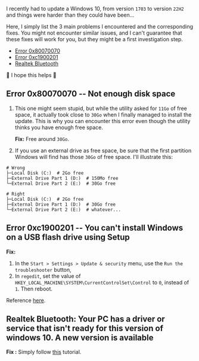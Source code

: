 I recently had to update a Windows 10, from version `1703` to version `22H2` and things were harder than they could have been...

Here, I simply list the 3 main problems I encountered and the corresponding fixes. You might not encounter similar issues, and I can't guarantee that these fixes will work for you, but they might be a first investigation step.

- [Error 0x80070070](#error-0x80070070----not-enough-disk-space)
- [Error 0xc1900201](#error-0xc1900201----you-cant-install-windows-on-a-usb-flash-drive-using-setup)
- [Realtek Bluetooth](#realtek-bluetooth-your-pc-has-a-driver-or-service-that-isnt-ready-for-this-version-of-windows-10.-a-new-version-is-available)

🙏 I hope this helps 🙏

## Error 0x80070070 -- Not enough disk space

1) This one might seem stupid, but while the utility asked for `11Go` of free space, it actually took close to `30Go` when I finally managed to install the update. This is why you can encounter this error even though the utility thinks you have enough free space.

    **Fix:** Free around `30Go`.

2) If you use an external drive as free space, be sure that the first partition Windows will find has those `30Go` of free space. I'll illustrate this:
```
# Wrong
├─Local Disk (C:)  # 2Go free
├─External Drive Part 1 (D:)  # 150Mo free
└─External Drive Part 2 (E:)  # 30Go free

# Right
├─Local Disk (C:)  # 2Go free
├─External Drive Part 1 (D:)  # 30Go free
└─External Drive Part 2 (E:)  # whatever...

```

## Error 0xc1900201 -- You can't install Windows on a USB flash drive using Setup

**Fix:**
1) In the `Start > Settings > Update & security` menu, use the `Run the troubleshooter` button,
2) In `regedit`, set the value of `HKEY_LOCAL_MACHINE\SYSTEM\CurrentControlSet\Control` to `0`, instead of `1`. Then reboot.

Reference [here](https://answers.microsoft.com/en-us/windows/forum/all/you-cant-install-windows-on-a-usb-flash-drive/003a982e-aa32-49ad-8bf5-e7e83d488c63).

## Realtek Bluetooth: Your PC has a driver or service that isn't ready for this version of windows 10. A new version is available

**Fix :** Simply follow [this](https://support.microsoft.com/en-us/topic/updating-to-a-new-version-of-windows-10-on-devices-with-some-driver-versions-for-realtek-bluetooth-radios-059c426a-755f-b88c-5c34-e0d1ecccf9c1) tutorial.
